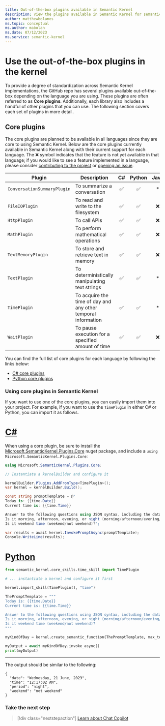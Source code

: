 ```yaml
---
title: Out-of-the-box plugins available in Semantic Kernel
description: View the plugins available in Semantic Kernel for semantic and native functions.
author: matthewbolanos
ms.topic: conceptual
ms.author: mabolan
ms.date: 07/12/2023
ms.service: semantic-kernel
---
```

# Use the out-of-the-box plugins in the kernel

To provide a degree of standardization across Semantic Kernel implementations, the GitHub repo has several plugins available out-of-the-box depending on the language you are using. These plugins are often referred to as **Core plugins**. Additionally, each library also includes a handful of other plugins that you can use. The following section covers each set of plugins in more detail.

## Core plugins
The core plugins are planned to be available in all languages since they are core to using Semantic Kernel. Below are the core plugins currently available in Semantic Kernel along with their current support for each language. The ❌ symbol indicates that the feature is not yet available in that language; if you would like to see a feature implemented in a language, please consider [contributing to the project](../../get-started/contributing.md) or [opening an issue](../../get-started/contributing.md#reporting-issues).

| Plugin | Description | C# | Python | Java |
| --- | --- | :------:|:----: | :----: |
| `ConversationSummaryPlugin` | To summarize a conversation | ✅ | ✅ | * |
| `FileIOPlugin` | To read and write to the filesystem | ✅ | ✅ | ❌ |
| `HttpPlugin` | To call APIs | ✅ | ✅ | ❌ |
| `MathPlugin` | To perform mathematical operations | ✅ | ✅ | ❌ |
| `TextMemoryPlugin` | To store and retrieve text in memory | ✅ | ✅ | ❌ |
| `TextPlugin` | To deterministically manipulating text strings | ✅ | ✅ | * |
| `TimePlugin` | To acquire the time of day and any other temporal information | ✅ | ✅ | * |
| `WaitPlugin` | To pause execution for a specified amount of time | ✅ | ✅ | ❌ |

You can find the full list of core plugins for each language by following the links below:
- [C# core plugins](https://github.com/microsoft/semantic-kernel/tree/main/dotnet/src/Plugins/Plugins.Core)
- [Python core plugins](https://github.com/microsoft/semantic-kernel/tree/main/python/semantic_kernel/core_plugins)

### Using core plugins in Semantic Kernel
If you want to use one of the core plugins, you can easily import them into your project. For example, if you want to use the `TimePlugin` in either C# or Python, you can import it as follows.

# [C#](#tab/Csharp)

When using a core plugin, be sure to install the [Microsoft.SemanticKernel.Plugins.Core](https://www.nuget.org/packages/Microsoft.SemanticKernel.Plugins.Core/) nuget package, and include a `using Microsoft.SemanticKernel.Plugins.Core`:

```csharp
using Microsoft.SemanticKernel.Plugins.Core;

// Instantiate a kernelBuilder and configure it

kernelBuilder.Plugins.AddFromType<TimePlugin>();
var kernel = kernelBuilder.Build();

const string promptTemplate = @"
Today is: {{time.Date}}
Current time is: {{time.Time}}

Answer to the following questions using JSON syntax, including the data used.
Is it morning, afternoon, evening, or night (morning/afternoon/evening/night)?
Is it weekend time (weekend/not weekend)?";

var results = await kernel.InvokePromptAsync(promptTemplate);
Console.WriteLine(results);
```


# [Python](#tab/python)

```python
from semantic_kernel.core_skills.time_skill import TimePlugin

# ... instantiate a kernel and configure it first

kernel.import_skill(TimePlugin(), "time")

ThePromptTemplate = """
Today is: {{time.Date}}
Current time is: {{time.Time}}

Answer to the following questions using JSON syntax, including the data used.
Is it morning, afternoon, evening, or night (morning/afternoon/evening/night)?
Is it weekend time (weekend/not weekend)?
"""

myKindOfDay = kernel.create_semantic_function(ThePromptTemplate, max_tokens=150)

myOutput = await myKindOfDay.invoke_async()
print(myOutput)

```
---

The output should be similar to the following:

```resulting-output
{
  "date": "Wednesday, 21 June, 2023",
  "time": "12:17:02 AM",
  "period": "night",
  "weekend": "not weekend"
}
```

### Take the next step

> [!div class="nextstepaction"]
> [Learn about Chat Copilot](../../chat-copilot/index.md)
